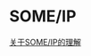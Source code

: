 <!--
 * @Author: tangdaoyong
 * @Date: 2021-02-09 17:10:42
 * @LastEditors: tangdaoyong
 * @LastEditTime: 2021-02-09 17:11:06
 * @Description: SOME/IP
-->
# SOME/IP

[关于SOME/IP的理解](https://mp.weixin.qq.com/s?__biz=MzUyODY1NDE1NA==&mid=2247494551&idx=1&sn=e64e3249c00d47dbcf0d2cee4c1d1b2f&chksm=fa6fa1b2cd1828a4c26ba5655ae2510c20464623d7481b29d5e0226dd02ca14ca0aa7f50affb&scene=132#wechat_redirect)